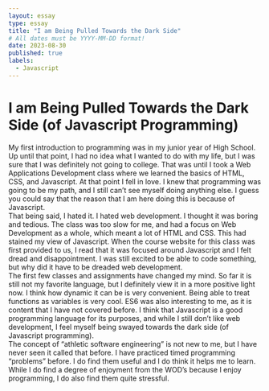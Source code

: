 ```yaml
---
layout: essay
type: essay
title: "I am Being Pulled Towards the Dark Side"
# All dates must be YYYY-MM-DD format!
date: 2023-08-30
published: true
labels:
  - Javascript
---
```


<h1>
	I am Being Pulled Towards the Dark Side (of Javascript Programming)
</h1>

<p>
	My first introduction to programming was in my junior year of High School. Up until that point, I had no idea what I wanted to do with my life, but I was sure that I was definitely not going to college. That was until I took a Web Applications Development class where we learned the basics of HTML, CSS, and Javascript. At that point I fell in love. I knew that programming was going to be my path, and I still can’t see myself doing anything else. I guess you could say that the reason that I am here doing this is because of Javascript.<br>
	That being said, I hated it. I hated web development. I thought it was boring and tedious. The class was too slow for me, and had a focus on Web Development as a whole, which meant a lot of HTML and CSS. This had stained my view of Javascript. When the course website for this class was first provided to us, I read that it was focused around Javascript and I felt dread and disappointment. I was still excited to be able to code something, but why did it have to be dreaded web development.<br>
	The first few classes and assignments have changed my mind. So far it is still not my favorite language, but I definitely view it in a more positive light now. I think how dynamic it can be is very convenient. Being able to treat functions as variables is very cool. ES6 was also interesting to me, as it is content that I have not covered before. I think that Javascript is a good programming language for its purposes, and while I still don’t like web development, I feel myself being swayed towards the dark side (of Javascript programming).<br>
	The concept of “athletic software engineering” is not new to me, but I have never seen it called that before. I have practiced timed programming “problems” before. I do find them useful and I do think it helps me to learn. While I do find a degree of enjoyment from the WOD’s because I enjoy programming, I do also find them quite stressful. 
</p>
